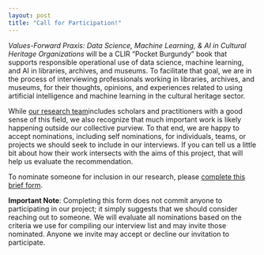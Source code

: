 ```yaml
---
layout: post
title: "Call for Participation!"
---
```


_Values-Forward Praxis: Data Science, Machine Learning, & AI in Cultural Heritage Organizations_ will be a CLIR “Pocket Burgundy” book that supports responsible operational use of data science, machine learning, and AI in libraries, archives, and museums. To facilitate that goal, we are in the process of interviewing professionals working in libraries, archives, and museums, for their thoughts, opinions, and experiences related to using artificial intelligence and machine learning in the cultural heritage sector.

While [our research team](https://valuesforwardpraxis.github.io/)includes scholars and practitioners with a good sense of this field, we also recognize that much important work is likely happening outside our collective purview. To that end, we are happy to accept nominations, including self nominations, for individuals, teams, or projects we should seek to include in our interviews. If you can tell us a little bit about how their work intersects with the aims of this project, that will help us evaluate the recommendation.

To nominate someone for inclusion in our research, please [complete this brief form](https://forms.gle/weYoQkvhkrjHmvm3A). 

**Important Note**: Completing this form does not commit anyone to participating in our project; it simply suggests that we should consider reaching out to someone. We will evaluate all nominations based on the criteria we use for compiling our interview list and may invite those nominated. Anyone we invite may accept or decline our invitation to participate. 